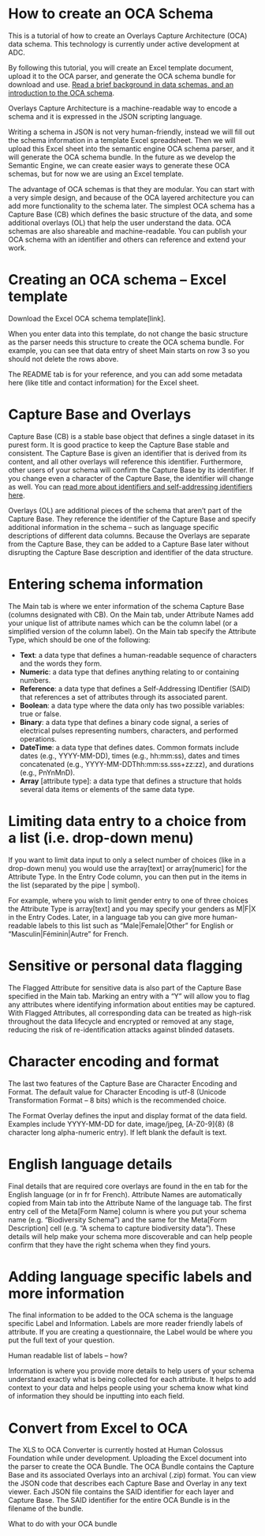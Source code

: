 # How to create an OCA Schema
This is a tutorial of how to create an Overlays Capture Architecture (OCA) data schema. This technology is currently under active development at ADC. 

By following this tutorial, you will create an Excel template document, upload it to the OCA parser, and generate the OCA schema bundle for download and use.
[Read a brief background in data schemas, and an introduction to the OCA schema](semantic_engine.md).

Overlays Capture Architecture is a machine-readable way to encode a schema and it is expressed in the JSON scripting language. 

Writing a schema in JSON is not very human-friendly, instead we will fill out the schema information in a template Excel spreadsheet. Then we will upload this Excel sheet into the semantic engine OCA schema parser, and it will generate the OCA schema bundle. In the future as we develop the Semantic Engine, we can create easier ways to generate these OCA schemas, but for now we are using an Excel template.

The advantage of OCA schemas is that they are modular. You can start with a very simple design, and because of the OCA layered architecture you can add more functionality to the schema later. The simplest OCA schema has a Capture Base (CB) which defines the basic structure of the data, and some additional overlays (OL) that help the user understand the data. OCA schemas are also shareable and machine-readable. You can publish your OCA schema with an identifier and others can reference and extend your work.

# Creating an OCA schema – Excel template

Download the Excel OCA schema template[link].

When you enter data into this template, do not change the basic structure as the parser needs this structure to create the OCA schema bundle. For example, you can see that data entry of sheet Main starts on row 3 so you should not delete the rows above.

The README tab is for your reference, and you can add some metadata here (like title and contact information) for the Excel sheet.

# Capture Base and Overlays

Capture Base (CB) is a stable base object that defines a single dataset in its purest form. It is good practice to keep the Capture Base stable and consistent. The Capture Base is given an identifier that is derived from its content, and all other overlays will reference this identifier. Furthermore, other users of your schema will confirm the Capture Base by its identifier. If you change even a character of the Capture Base, the identifier will change as well. You can [read more about identifiers and self-addressing identifiers here](identifiers_and_saids.md).

Overlays (OL) are additional pieces of the schema that aren’t part of the Capture Base. They reference the identifier of the Capture Base and specify additional information in the schema – such as language specific descriptions of different data columns. Because the Overlays are separate from the Capture Base, they can be added to a Capture Base later without disrupting the Capture Base description and identifier of the data structure.

# Entering schema information

The Main tab is where we enter information of the schema Capture Base (columns designated with CB). 
On the Main tab, under Attribute Names add your unique list of attribute names which can be the column label (or a simplified version of the column label). 
On the Main tab specify the Attribute Type, which should be one of the following:
* **Text**: a data type that defines a human-readable sequence of characters and the words they form.
* **Numeric**: a data type that defines anything relating to or containing numbers. 
* **Reference**: a data type that defines a Self-Addressing IDentifier (SAID) that references a set of attributes through its associated parent. 
* **Boolean**: a data type where the data only has two possible variables: true or false.
* **Binary**: a data type that defines a binary code signal, a series of electrical pulses representing numbers, characters, and performed operations. 
* **DateTime**: a data type that defines dates. Common formats include dates (e.g., YYYY-MM-DD), times (e.g., hh:mm:ss), dates and times concatenated (e.g., YYYY-MM-DDThh:mm:ss.sss+zz:zz), and durations (e.g., PnYnMnD).
 * **Array** [attribute type]: a data type that defines a structure that holds several data items or elements of the same data type. 

# Limiting data entry to a choice from a list (i.e. drop-down menu)

If you want to limit data input to only a select number of choices (like in a drop-down menu) you would use the array[text] or array[numeric] for the Attribute Type. In the Entry Code column, you can then put in the items in the list (separated by the pipe | symbol). 

For example, where you wish to limit gender entry to one of three choices the Attribute Type is array[text] and you may specify your genders as M|F|X in the Entry Codes. Later, in a language tab you can give more human-readable labels to this list such as “Male|Female|Other” for English or “Masculin|Féminin|Autre” for French.

# Sensitive or personal data flagging
The Flagged Attribute for sensitive data is also part of the Capture Base specified in the Main tab. Marking an entry with a “Y” will allow you to flag any attributes where identifying information about entities may be captured. With Flagged Attributes, all corresponding data can be treated as high-risk throughout the data lifecycle and encrypted or removed at any stage, reducing the risk of re-identification attacks against blinded datasets.

# Character encoding and format

The last two features of the Capture Base are Character Encoding and Format. The default value for Character Encoding is utf-8 (Unicode Transformation Format – 8 bits) which is the recommended choice.

The Format Overlay defines the input and display format of the data field. Examples include YYYY-MM-DD for date, image/jpeg, [A-Z0-9]{8} (8 character long alpha-numeric entry). If left blank the default is text.

# English language details

Final details that are required core overlays are found in the en tab for the English language (or in fr for French). Attribute Names are automatically copied from Main tab into the Attribute Name of the language tab. The first entry cell of the Meta[Form Name] column is where you put your schema name (e.g. “Biodiversity Schema”) and the same for the Meta[Form Description] cell (e.g. “A schema to capture biodiversity data”). These details will help make your schema more discoverable and can help people confirm that they have the right schema when they find yours.

# Adding language specific labels and more information

The final information to be added to the OCA schema is the language specific Label and Information. Labels are more reader friendly labels of attribute. If you are creating a questionnaire, the Label would be where you put the full text of your question.

Human readable list of labels – how?

Information is where you provide more details to help users of your schema understand exactly what is being collected for each attribute. It helps to add context to your data and helps people using your schema know what kind of information they should be inputting into each field.

# Convert from Excel to OCA

The XLS to OCA Converter is currently hosted at Human Colossus Foundation while under development. Uploading the Excel document into the parser to create the OCA Bundle. The OCA Bundle contains the Capture Base and its associated Overlays into an archival (.zip) format. You can view the JSON code that describes each Capture Base and Overlay in any text viewer. Each JSON file contains the SAID identifier for each layer and Capture Base. The SAID identifier for the entire OCA Bundle is in the filename of the bundle.

What to do with your OCA bundle

